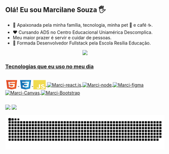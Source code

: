 ## Olá! Eu sou Marcilane Souza 🖐️


- 🔭 Apaixonada pela minha família, tecnologia, minha pet 🐶 e café ☕.
- ❤ Cursando ADS no Centro Educacional Uniamérica Descomplica.
- Meu maior prazer é servir e cuidar de pessoas. 
- 🌱 Formada Desenvolvedor Fullstack pela Escola Resília Educação.


<div align="center">
  <a href="https://github.com/MarcilaneSouza">
  <img height="180em" src="https://github-readme-stats.vercel.app/api/top-langs/?username=marcilanesouza&show_icons=true&theme=dracula&include_all_commits=true&count_private=true"/>
  
</div>
    
### Tecnologias que eu uso no meu dia
  
<div style="display: inline_block"><br>
       
  <img align="center" alt="Marci-HTML" height="30" width="40" src="https://raw.githubusercontent.com/devicons/devicon/master/icons/html5/html5-original.svg">
  <img align="center" alt="Marci-CSS" height="30" width="40" src="https://raw.githubusercontent.com/devicons/devicon/master/icons/css3/css3-original.svg">
  <img align="center" alt="Marci-Js" height="30" width="40" src="https://raw.githubusercontent.com/devicons/devicon/master/icons/javascript/javascript-plain.svg">
  <img align="center" alt="Marci-react.js" height="30" width="40" src="https://cdn.jsdelivr.net/gh/devicons/devicon/icons/react/react-original.svg" />
  <img align="center" alt="Marci-node" height="30" width="40"  src="https://cdn.jsdelivr.net/gh/devicons/devicon/icons/nodejs/nodejs-plain.svg" />
  <img align="center" alt="Marci-figma" height="30" width="40" src="https://cdn.jsdelivr.net/gh/devicons/devicon/icons/figma/figma-original.svg" />
  <img align="center" alt="Marci-Canvas" height="30" width="40" src="https://cdn.jsdelivr.net/gh/devicons/devicon/icons/canva/canva-original.svg" />
  <img align="center" alt="Marci-Bootstrap" height="30" width="40" src="https://cdn.jsdelivr.net/gh/devicons/devicon/icons/bootstrap/bootstrap-original.svg" />
  
</div>

    
##
    
<div>
     <a href="https://www.linkedin.com/in/marcilane-souza-9427bb69/" target="_blank"><img src="https://img.shields.io/badge/-LinkedIn-%230077B5?style=for-the-badge&logo=linkedin&logoColor=white" target="_blank"></a> 
       <a href="https://twitter.com/marcilane_de" target="_blank"><img src="https://img.shields.io/badge/-Twitter-%230077B5?style=for-the-badge&logo=twitter&logoColor=white" target="_blank"></a> 
       
  ![Snake animation](https://github.com/GabrielTSR/GabrielTSR/blob/output/github-contribution-grid-snake.svg)
  
</div>

    
     
          
          
